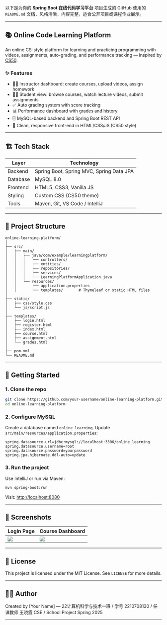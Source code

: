 以下是为你的 **Spring Boot 在线代码学习平台** 项目生成的 GitHub 使用的 `README.md` 文档，风格清晰，内容完整，适合公开项目或课程作业展示。

---

## 📚 Online Code Learning Platform

An online CS-style platform for learning and practicing programming with videos, assignments, auto-grading, and performance tracking — inspired by [CS50](https://cs50.harvard.edu).

### ✨ Features

* 👨‍🏫 Instructor dashboard: create courses, upload videos, assign homework
* 👨‍🎓 Student view: browse courses, watch lecture videos, submit assignments
* ✅ Auto grading system with score tracking
* 📊 Performance dashboard with grades and history
* 🗄️ MySQL-based backend and Spring Boot REST API
* 🎨 Clean, responsive front-end in HTML/CSS/JS (CS50 style)

---

## 🏗️ Tech Stack

| Layer    | Technology                               |
| -------- | ---------------------------------------- |
| Backend  | Spring Boot, Spring MVC, Spring Data JPA |
| Database | MySQL 8.0                                |
| Frontend | HTML5, CSS3, Vanilla JS                  |
| Styling  | Custom CSS (CS50 theme)                  |
| Tools    | Maven, Git, VS Code / IntelliJ           |

---

## 📂 Project Structure

```
online-learning-platform/
│
├── src/
│   ├── main/
│   │   ├── java/com/example/learningplatform/
│   │   │   ├── controllers/
│   │   │   ├── entities/
│   │   │   ├── repositories/
│   │   │   ├── services/
│   │   │   └── LearningPlatformApplication.java
│   │   └── resources/
│   │       ├── application.properties
│   │       └── templates/       # Thymeleaf or static HTML files
│
├── static/
│   ├── css/style.css
│   └── js/script.js
│
├── templates/
│   ├── login.html
│   ├── register.html
│   ├── index.html
│   ├── course.html
│   ├── assignment.html
│   └── grades.html
│
├── pom.xml
└── README.md
```

---

## 🚀 Getting Started

### 1. Clone the repo

```bash
git clone https://github.com/your-username/online-learning-platform.git
cd online-learning-platform
```

### 2. Configure MySQL

Create a database named `online_learning`. Update `src/main/resources/application.properties`:

```properties
spring.datasource.url=jdbc:mysql://localhost:3306/online_learning
spring.datasource.username=root
spring.datasource.password=yourpassword
spring.jpa.hibernate.ddl-auto=update
```

### 3. Run the project

Use IntelliJ or run via Maven:

```bash
mvn spring-boot:run
```

Visit: [http://localhost:8080](http://localhost:8080)

---

## 📸 Screenshots

| Login Page                 | Course Dashboard             |
| -------------------------- | ---------------------------- |
| ![](screenshots/login.png) | ![](screenshots/courses.png) |

---

## 📄 License

This project is licensed under the MIT License. See `LICENSE` for more details.

---

## 🙋‍♂️ Author

Created by \[Your Name] — 22计算机科学与技术一班 / 学号 2210708130 / 任课教师 王晓霞
CSE / School Project Spring 2025

---
